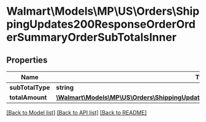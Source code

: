 # Walmart\Models\MP\US\Orders\ShippingUpdates200ResponseOrderOrderSummaryOrderSubTotalsInner

## Properties

Name | Type | Description | Notes
------------ | ------------- | ------------- | -------------
**subTotalType** | **string** |  | [optional]
**totalAmount** | [**\Walmart\Models\MP\US\Orders\ShippingUpdates200ResponseOrderOrderSummaryTotalAmount**](ShippingUpdates200ResponseOrderOrderSummaryTotalAmount.md) |  | [optional]


[[Back to Model list]](./) [[Back to API list]](../../../../../README.md#supported-apis) [[Back to README]](../../../../../README.md)

